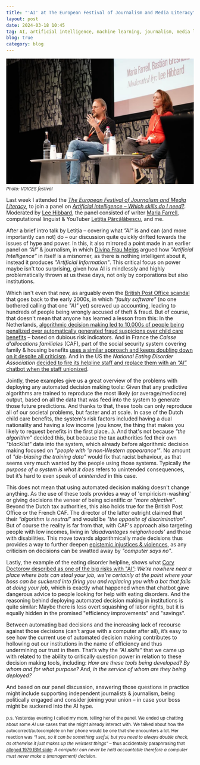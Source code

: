 ```yaml
---
title: "'AI' at The European Festival of Journalism and Media Literacy"
layout: post
date: 2024-03-18 10:45
tag: AI, artificial intelligence, machine learning, journalism, media literacy, science
blog: true
category: blog
---
```


[![A photo showing bastian gesticulating on stage](/assets/images/2024-03-voices-1.jpg)](/assets/images/2024-03-voices-1.jpg)
<small><i>Photo: VOICES festival</i></small>

Last week I attended the _[The European Festival of Journalism and Media Literacy](https://voicesfestival.eu/)_, to join a panel on _[Artificial intelligence – Which skills do I need?](https://voicesfestival.eu/conference-event/skills-for-artificial-intelligence/)_. 
Moderated by [Lee Hibbard](https://www.diplomacy.edu/people/lee-hibbard/), the panel consisted of writer [Maria Farrell](http://mariafarrell.com), computational linguist & YouTuber [Letiția Pârcălăbescu](https://t.co/ZDot8670KO), and me.

After a brief intro talk by Letiția – covering what *”AI”* is and can (and more importantly can not) do – our discussion quite quickly drifted towards the issues of hype and power. In this, it also mirrored a point made in an earlier panel on *”AI”* & journalism, in which [Divina Frau Meigs](https://en.wikipedia.org/wiki/Divina_Frau-Meigs) argued how *”Artificial Intelligence”* in itself is a misnomer, as there is nothing intelligent about it, instead it produces *"Artificial Information"*. 
This critical focus on power maybe isn't too surprising, given how AI is mindlessly and highly problematically thrown at us these days, not only by corporations but also institutions. 

Which isn't even that new, as arguably even the [British Post Office scandal](https://en.wikipedia.org/wiki/British_Post_Office_scandal) that goes back to the early 2000s, in which *"faulty software"* (no one bothered calling that one *"AI"* yet) screwed up accounting, leading to hundreds of people being wrongly accused of theft & fraud. 
But of course, that doesn't mean that anyone has learned a lesson from this: In the Netherlands, [algorithmic decision making led to 10,000s of people being penalized over automatically generated fraud suspicions over child care benefits](https://www.politico.eu/article/dutch-scandal-serves-as-a-warning-for-europe-over-risks-of-using-algorithms/) – based on dubious risk indicators. 
And in France the _Caisse d'allocations familiales_ (CAF), part of the social security system covering family & housing benefits [uses a similar approach and keeps doubling down on it despite all criticism](https://www.laquadrature.net/2023/11/27/notation-des-allocataires-lindecence-des-pratiques-de-la-caf-desormais-indeniable/). 
And in the US the _National Eating Disorder Association_ [decided to fire its helpline staff and replace them with an _”AI”_ chatbot when the staff unionized](https://www.theguardian.com/technology/2023/may/31/eating-disorder-hotline-union-ai-chatbot-harm).

Jointly, these examples give us a great overview of the problems with deploying any automated decision making tools: Given that any predictive algorithms are trained to reproduce the most likely (or average/mediocre) output, based on all the data that was feed into the system to generate those future predictions. 
And thanks to that, these tools can only reproduce all of our societal problems, but faster and at scale. 
In case of the Dutch child care benefits, the system's risk factors included having a dual nationality and having a low income (you know, the thing that makes you likely to request benefits in the first place…). 
And that's not because *"the algorithm"* decided this, but because the tax authorities fed their own *"blacklist"* data into the system, which already before algorithmic decision making focused on *"people with 'a non-Western appearance'"*. 
No amount of *"de-biasing the training data"* would fix that racist behaviour, as that seems very much wanted by the people using those systems. Typically _the purpose of a system is what it does_ refers to unintended consequences, but it’s hard to even speak of _unintended_ in this case.

This does not mean that using automated decision making doesn't change anything. 
As the use of these tools provides a way of 'empiricism-washing' or giving decisions the veneer of being scientific or _”more objective”_. 
Beyond the Dutch tax authorities, this also holds true for the British Post Office or the French CAF. 
The director of the latter outright claimed that their *”algorithm is neutral”* and would be *"the opposite of discrimination"*. 
But of course the reality is far from that, with CAF's approach also targeting people with low incomes, living in _’disadvantages neighorhoods’_ and those with disabilities. 
This move towards algorithmically made decisions thus provides a way to further deepen [epistemic injustices & violences](https://en.wikipedia.org/wiki/Epistemic_injustice), as any criticism on decisions can be swatted away by _"computer says no"_. 

Lastly, the example of the eating disorder helpline, shows what [Cory Doctorow described as one of the big risks with "AI”](https://pluralistic.net/2024/01/15/passive-income-brainworms/#four-hour-work-week): 
_We're nowhere near a place where bots can steal your job, we're certainly at the point where your boss can be suckered into firing you and replacing you with a bot that fails at doing your job_, which is exactly what happened when that chatbot gave dangerous advice to people looking for help with eating disorders. 
And the reasoning behind deploying automated decision making in institutions is quite similar: Maybe there is less overt squashing of labor rights, but it is equally hidden in the promised "efficiency improvements" and "savings". 

Between automating bad decisions and the increasing lack of recourse against those decisions (can't argue with a computer after all), it’s easy to see how the current use of automated decision making contributes to hollowing out our institutions in the name of efficiency and thus undermining our trust in them. That’s why the _”AI skills”_ that we came up with related to the ability to critically question power in relation to these decision making tools, including: 
_How are these tools being developed?_ 
_By whom and for what purpose?_
And, _in the service of whom are they being deployed?_ 

And based on our panel discussion, answering those questions in practice might include supporting independent journalists & journalism, being politically engaged and consider joining your union – in case your boss might be suckered into the AI hype. 

<small>
p.s. Yesterday evening I called my mom, telling her of the panel. We ended up chatting about some <i>AI</i> use cases that she might already interact with. We talked about how the autocorrect/autocomplete on her phone would be one that she encounters a lot. Her reaction was <i>“I see, so it can be something useful, but you need to always double check, as otherwise it just makes up the weirdest things”</i> – thus accidentally paraphrasing that <a href="https://infosec.exchange/@realn2s/111717179694172705">alleged 1979 IBM slide</a>: <i> A computer can never be held accountable therefore a computer must never make a (management) decision</i>.
</small>
